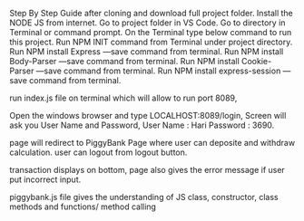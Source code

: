 Step By Step Guide
after cloning and download full project folder.
Install the NODE JS from internet.
Go to project folder in VS Code.
Go to directory in Terminal or command prompt.
On the Terminal type below command to run this project.
Run NPM INIT command from Terminal under project directory.
Run NPM install Express —save command from terminal.
Run NPM install Body-Parser —save command from terminal.
Run NPM install Cookie-Parser —save command from terminal.
Run NPM install express-session —save command from terminal.

run index.js file on terminal which will allow to run port 8089,

Open the windows browser and type LOCALHOST:8089/login,
Screen will ask you User Name and Password,
User Name : Hari
Password : 3690.

page will redirect to PiggyBank Page where user can deposite and withdraw calculation.
user can logout from logout button.

transaction displays on bottom, page also gives the error message if user put incorrect input.

piggybank.js file gives the understanding of JS class, constructor, class methods and functions/ method calling
